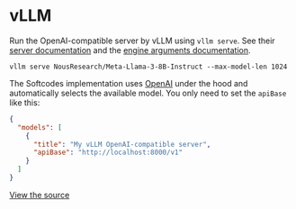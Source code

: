 # vLLM

Run the OpenAI-compatible server by vLLM using `vllm serve`. See their [server documentation](https://docs.vllm.ai/en/latest/serving/openai_compatible_server.html) and the [engine arguments documentation](https://docs.vllm.ai/en/latest/models/engine_args.html).

```shell
vllm serve NousResearch/Meta-Llama-3-8B-Instruct --max-model-len 1024
```

The Softcodes implementation uses [OpenAI](./openai.md) under the hood and automatically selects the available model. You only need to set the `apiBase` like this:

```json title="~/.softcodes/config.json"
{
  "models": [
    {
      "title": "My vLLM OpenAI-compatible server",
      "apiBase": "http://localhost:8000/v1"
    }
  ]
}
```

[View the source](https://github.com/continuedev/continue/blob/main/core/llm/llms/Vllm.ts)
